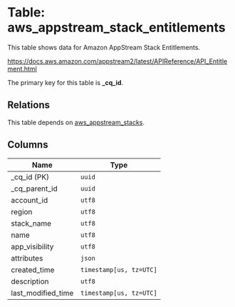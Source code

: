 # Table: aws_appstream_stack_entitlements

This table shows data for Amazon AppStream Stack Entitlements.

https://docs.aws.amazon.com/appstream2/latest/APIReference/API_Entitlement.html

The primary key for this table is **_cq_id**.

## Relations

This table depends on [aws_appstream_stacks](aws_appstream_stacks.md).

## Columns

| Name          | Type          |
| ------------- | ------------- |
|_cq_id (PK)|`uuid`|
|_cq_parent_id|`uuid`|
|account_id|`utf8`|
|region|`utf8`|
|stack_name|`utf8`|
|name|`utf8`|
|app_visibility|`utf8`|
|attributes|`json`|
|created_time|`timestamp[us, tz=UTC]`|
|description|`utf8`|
|last_modified_time|`timestamp[us, tz=UTC]`|